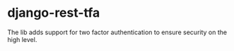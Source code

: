 # django-rest-tfa
The lib adds support for two factor authentication to ensure security on the high level.
